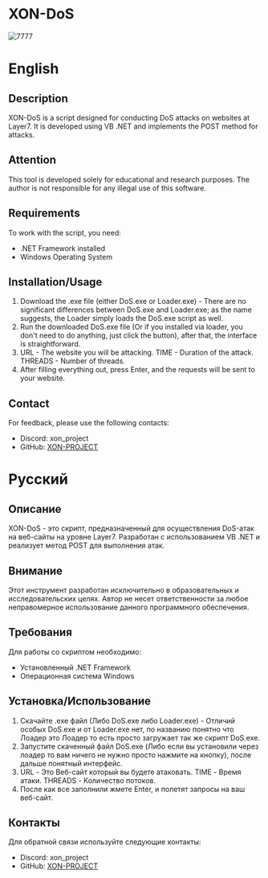 # XON-DoS

![7777](https://github.com/XON-PROJECT/XON-DoS/assets/172577620/0047a014-b04f-46ce-be5f-982204f6e4ec)

# English

## Description
XON-DoS is a script designed for conducting DoS attacks on websites at Layer7. It is developed using VB .NET and implements the POST method for attacks.

## Attention
This tool is developed solely for educational and research purposes. The author is not responsible for any illegal use of this software.

## Requirements
To work with the script, you need:
- .NET Framework installed
- Windows Operating System

## Installation/Usage
1. Download the .exe file (either DoS.exe or Loader.exe) - There are no significant differences between DoS.exe and Loader.exe; as the name suggests, the Loader simply loads the DoS.exe script as well.
2. Run the downloaded DoS.exe file (Or if you installed via loader, you don't need to do anything, just click the button), after that, the interface is straightforward.
3. URL - The website you will be attacking. TIME - Duration of the attack. THREADS - Number of threads.
4. After filling everything out, press Enter, and the requests will be sent to your website.

## Contact
For feedback, please use the following contacts:
- Discord: xon_project
- GitHub: [XON-PROJECT](https://github.com/XON-PROJECT)

# Русский

## Описание
XON-DoS - это скрипт, предназначенный для осуществления DoS-атак на веб-сайты на уровне Layer7. Разработан с использованием VB .NET и реализует метод POST для выполнения атак.

## Внимание
Этот инструмент разработан исключительно в образовательных и исследовательских целях. Автор не несет ответственности за любое неправомерное использование данного программного обеспечения.

## Требования
Для работы со скриптом необходимо:
- Установленный .NET Framework
- Операционная система Windows

## Установка/Использование
1. Скачайте .exe файл (Либо DoS.exe либо Loader.exe) - Отличий особых DoS.exe и от Loader.exe нет, по названию понятно что Лоадер это Лоадер то есть просто загружает так же скрипт DoS.exe.
2. Запустите скаченный файл DoS.exe (Либо если вы установили через лоадер то вам ничего не нужно просто нажмите на кнопку), после дальше понятный интерфейс.
3. URL - Это Веб-сайт который вы будете атаковать. TIME - Время атаки. THREADS - Количество потоков.
4. После как все заполнили жмете Enter, и полетят запросы на ваш веб-сайт.

## Контакты
Для обратной связи используйте следующие контакты:
- Discord: xon_project
- GitHub: [XON-PROJECT](https://github.com/XON-PROJECT)
